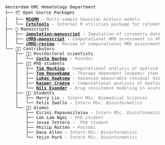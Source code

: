 <pre style="font-family:Menlo,'DejaVu Sans Mono',consolas,'Courier New',monospace">Amsterdam UMC Hematology Department
<span style="color: #808080; text-decoration-color: #808080">┣━━ </span>📦 Open Source Packages
<span style="color: #808080; text-decoration-color: #808080">┃   ┣━━ </span><span style="font-weight: bold"><a href="https://github.com/AUMC-HEMA/MSGMM">MSGMM</a></span> - <span style="color: #808080; text-decoration-color: #808080">Multi-sample Gaussian mixture models</span>
<span style="color: #808080; text-decoration-color: #808080">┃   ┗━━ </span><span style="font-weight: bold"><a href="https://github.com/AUMC-HEMA/MSGMM">CytoTools</a></span> - <span style="color: #808080; text-decoration-color: #808080">Internal R utilities package for cytometry data</span>
<span style="color: #808080; text-decoration-color: #808080">┣━━ </span>🔬 Manuscripts
<span style="color: #808080; text-decoration-color: #808080">┃   ┣━━ </span><span style="font-weight: bold"><a href="https://github.com/AUMC-HEMA/imputation-manuscript">imputation-manuscript</a></span> - <span style="color: #808080; text-decoration-color: #808080">Imputation of cytometry data (Mocking et al., 2023)</span>
<span style="color: #808080; text-decoration-color: #808080">┃   ┣━━ </span><span style="font-weight: bold"><a href="https://github.com/AUMC-HEMA/cMRD-manuscript">cMRD-manuscript</a></span> - <span style="color: #808080; text-decoration-color: #808080">Computational MRD assessment in AML (Mocking et al., 2024)</span>
<span style="color: #808080; text-decoration-color: #808080">┃   ┗━━ </span><span style="font-weight: bold"><a href="https://github.com/AUMC-HEMA/cMRD-manuscript">cMRD-review</a></span> - <span style="color: #808080; text-decoration-color: #808080">Review of computational MRD assessment in AML (Mocking et al., 2025)</span>
<span style="color: #808080; text-decoration-color: #808080">┗━━ </span>👨‍💻 Contributors
<span style="color: #808080; text-decoration-color: #808080">    ┣━━ </span>👨‍💻 Postdoctoral scientists
<span style="color: #808080; text-decoration-color: #808080">    ┃   ┗━━ </span><span style="font-weight: bold"><a href="https://researchinformation.amsterdamumc.org/en/persons/costa-bachas">Costa Bachas</a></span> - <span style="color: #808080; text-decoration-color: #808080">Postdoc</span>
<span style="color: #808080; text-decoration-color: #808080">    ┣━━ </span>👨‍💻 PhD students
<span style="color: #808080; text-decoration-color: #808080">    ┃   ┣━━ </span><span style="font-weight: bold"><a href="https://timmocking.github.io">Tim Mocking</a></span> - <span style="color: #808080; text-decoration-color: #808080">Computational analysis of myeloid malignancies</span>
<span style="color: #808080; text-decoration-color: #808080">    ┃   ┣━━ </span><span style="font-weight: bold"><a href="https://researchinformation.amsterdamumc.org/en/persons/tom-reuvekamp">Tom Reuvekamp</a></span> - <span style="color: #808080; text-decoration-color: #808080">Therapy dependent leukemic stem cell dynamics in acute myeloid leukemia</span>
<span style="color: #808080; text-decoration-color: #808080">    ┃   ┣━━ </span><span style="font-weight: bold"><a href="https://researchinformation.amsterdamumc.org/en/persons/lukas-haaksma">Lukas Haaksma</a></span> - <span style="color: #808080; text-decoration-color: #808080">Advanced measurable residual disease modeling in acute myeloid leukemia</span>
<span style="color: #808080; text-decoration-color: #808080">    ┃   ┣━━ </span><span style="font-weight: bold"><a href="https://researchinformation.amsterdamumc.org/en/persons/kasper-croese">Kasper Croese</a></span> - <span style="color: #808080; text-decoration-color: #808080">Computational analysis of myeloid malignancies</span>
<span style="color: #808080; text-decoration-color: #808080">    ┃   ┗━━ </span><span style="font-weight: bold"><a href="https://researchinformation.amsterdamumc.org/en/persons/nils-evander">Nils Evander</a></span> - <span style="color: #808080; text-decoration-color: #808080">Drug resistance modeling in acute leukemia</span>
<span style="color: #808080; text-decoration-color: #808080">    ┣━━ </span>👨‍💻 Students
<span style="color: #808080; text-decoration-color: #808080">    ┃   ┣━━ </span>Marry Lin - <span style="color: #808080; text-decoration-color: #808080">Intern MSc. Biomedical Sciences</span>
<span style="color: #808080; text-decoration-color: #808080">    ┃   ┗━━ </span>Felix Zwolle - <span style="color: #808080; text-decoration-color: #808080">Intern MSc. Bioinformatics</span>
<span style="color: #808080; text-decoration-color: #808080">    ┗━━ </span>👨‍💻 Alumni
<span style="color: #808080; text-decoration-color: #808080">        ┣━━ </span>Eirini Papavasileiou - <span style="color: #808080; text-decoration-color: #808080">Intern MSc. Bioinformatics</span>
<span style="color: #808080; text-decoration-color: #808080">        ┣━━ </span>Lok Lam Ngai - <span style="color: #808080; text-decoration-color: #808080">PhD student</span>
<span style="color: #808080; text-decoration-color: #808080">        ┣━━ </span>Jesse Tettero - <span style="color: #808080; text-decoration-color: #808080"> PhD student</span>
<span style="color: #808080; text-decoration-color: #808080">        ┣━━ </span>Philip Rutten - <span style="color: #808080; text-decoration-color: #808080">Postdoc</span>
<span style="color: #808080; text-decoration-color: #808080">        ┣━━ </span>Dana Allen - <span style="color: #808080; text-decoration-color: #808080">Intern MSc. Bioinformatics</span>
<span style="color: #808080; text-decoration-color: #808080">        ┗━━ </span>Yejin Park - <span style="color: #808080; text-decoration-color: #808080">Intern MSc. Bioinformatics</span>
</pre>
